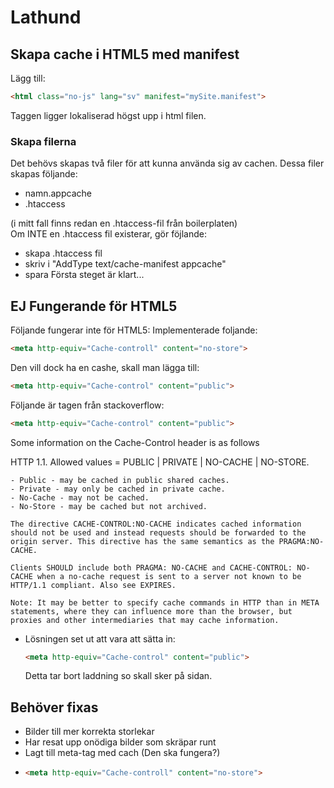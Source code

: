 # Lathund 

## Skapa cache i HTML5 med manifest
Lägg till:
```html
<html class="no-js" lang="sv" manifest="mySite.manifest">
```
Taggen ligger lokaliserad högst upp i html filen.

### Skapa filerna
Det behövs skapas två filer för att kunna använda sig av cachen. 
Dessa filer skapas följande:
- namn.appcache
- .htaccess

(i mitt fall finns redan en .htaccess-fil från boilerplaten)\
Om INTE en .htaccess fil existerar, gör föjlande:
- skapa .htaccess fil
- skriv i "AddType text/cache-manifest appcache"
- spara
Första steget är klart...

## EJ Fungerande för HTML5
Följande fungerar inte för HTML5:
Implementerade foljande:
  ```html
  <meta http-equiv="Cache-controll" content="no-store">
  ```

  Den vill dock ha en cashe, skall man lägga till:
  ```html
  <meta http-equiv="Cache-control" content="public">
  ```

  Följande är tagen från stackoverflow:
  ```html
  <meta http-equiv="Cache-control" content="public">
  ```
  Some information on the Cache-Control header is as follows

  HTTP 1.1. Allowed values = PUBLIC | PRIVATE | NO-CACHE | NO-STORE.

    - Public - may be cached in public shared caches.
    - Private - may only be cached in private cache.
    - No-Cache - may not be cached.
    - No-Store - may be cached but not archived.

    The directive CACHE-CONTROL:NO-CACHE indicates cached information should not be used and instead requests should be forwarded to the origin server. This directive has the same semantics as the PRAGMA:NO-CACHE.

    Clients SHOULD include both PRAGMA: NO-CACHE and CACHE-CONTROL: NO-CACHE when a no-cache request is sent to a server not known to be HTTP/1.1 compliant. Also see EXPIRES.

    Note: It may be better to specify cache commands in HTTP than in META statements, where they can influence more than the browser, but proxies and other intermediaries that may cache information.

- Lösningen set ut att vara att sätta in:
  ```html
  <meta http-equiv="Cache-control" content="public">
  ```
  Detta tar bort laddning so skall sker på sidan.


## Behöver fixas
- Bilder till mer korrekta storlekar
- Har resat upp onödiga bilder som skräpar runt
- Lagt till meta-tag med cach (Den ska fungera?)
- ```html
  <meta http-equiv="Cache-controll" content="no-store">
  ```